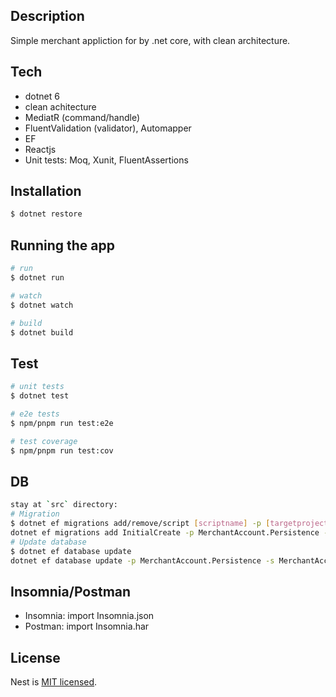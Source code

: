 ## Description

Simple merchant appliction for by .net core, with clean architecture.

## Tech

-   dotnet 6
-   clean achitecture
-   MediatR (command/handle)
-   FluentValidation (validator), Automapper
-   EF
-   Reactjs
-   Unit tests: Moq, Xunit, FluentAssertions

## Installation

```bash
$ dotnet restore
```

## Running the app

```bash
# run
$ dotnet run

# watch
$ dotnet watch

# build
$ dotnet build
```

## Test

```bash
# unit tests
$ dotnet test

# e2e tests
$ npm/pnpm run test:e2e

# test coverage
$ npm/pnpm run test:cov
```

## DB

```bash
stay at `src` directory:
# Migration
$ dotnet ef migrations add/remove/script [scriptname] -p [targetproject] -s [sourceproject] -o Migrations
dotnet ef migrations add InitialCreate -p MerchantAccount.Persistence -s MerchantAccount.Web -o Migrations
# Update database
$ dotnet ef database update
dotnet ef database update -p MerchantAccount.Persistence -s MerchantAccount.Web --context ApplicationDBContext
```

## Insomnia/Postman

-   Insomnia: import Insomnia.json
-   Postman: import Insomnia.har

## License

Nest is [MIT licensed](LICENSE).
